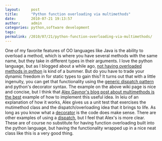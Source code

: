 ```yaml
---
layout:     post
title:      "Python function overloading via multimethods"
date:       2010-07-21 19:13:57
author:     admin
categories: python,software development
tags:  
permalink: /2010/07/21/python-function-overloading-via-multimethods/
---
```

One of my favorite features of OO languages like Java is the ability to overload a method, which is where you have several methods with the same name, but they take in different types in their arguments. I love the python language, but as I blogged about a while ago, [not having overloaded methods in python](http://ironboundsoftware.com/blog/2007/05/29/a-shortfall-of-python-no-function-overloading/) is kind of a bummer. But do you have to trade your dynamic freedom in for static types to gain this? It turns out that with a little ingenuity, you can get that functionality using the [generic dispatch pattern](http://en.wikipedia.org/wiki/Multiple_dispatch) and python's decorator syntax. The example on the above wiki page is nice and concise, but I think that [Alex Gaynor's blog post about multimethods is the best](http://alexgaynor.net/2010/jun/26/multimethods-python/) example of how to implement this useful idea. In leiu of an explanation of how it works, Alex gives us a unit test that exercises the mutimethod class and the dispatch/overloading idea that it brings to life. As long as you know what a [decorator](http://www.artima.com/weblogs/viewpost.jsp?thread=240808) is the code does make sense. There are other examples of using a [dispatch](http://mike.axiak.net/blog/2010/06/25/python-generic-dispatch/), but I feel that Alex's is more clear. These are of course no substitute for having function overloading built into the python language, but having the functionality wrapped up in a nice neat class like this is a very good thing.
